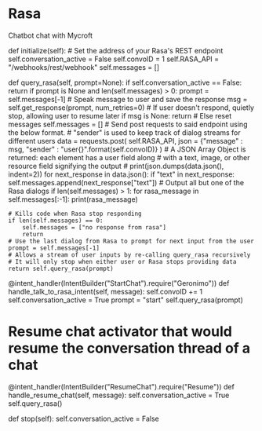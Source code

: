# Rasa
Chatbot chat with Mycroft

def initialize(self):
    # Set the address of your Rasa's REST endpoint
    self.conversation_active = False
    self.convoID = 1
    self.RASA_API = "/webhooks/rest/webhook"
    self.messages = []

def query_rasa(self, prompt=None):
    if self.conversation_active == False:
        return
    if prompt is None and len(self.messages) > 0:
        prompt = self.messages[-1]
    # Speak message to user and save the response
    msg = self.get_response(prompt, num_retries=0)
    # If user doesn't respond, quietly stop, allowing user to resume later
    if msg is None:
        return
    # Else reset messages
    self.messages = []
    # Send post requests to said endpoint using the below format.
    # "sender" is used to keep track of dialog streams for different users
    data = requests.post(
        self.RASA_API, json = {"message" : msg, "sender" : "user{}".format(self.convoID)}
    )
    # A JSON Array Object is returned: each element has a user field along
    # with a text, image, or other resource field signifying the output
    # print(json.dumps(data.json(), indent=2))
    for next_response in data.json():
        if "text" in next_response:
            self.messages.append(next_response["text"])
    # Output all but one of the Rasa dialogs
    if len(self.messages) > 1:
        for rasa_message in self.messages[:-1]:
            print(rasa_message)
 
    # Kills code when Rasa stop responding
    if len(self.messages) == 0:
        self.messages = ["no response from rasa"]
        return
    # Use the last dialog from Rasa to prompt for next input from the user
    prompt = self.messages[-1]
    # Allows a stream of user inputs by re-calling query_rasa recursively
    # It will only stop when either user or Rasa stops providing data
    return self.query_rasa(prompt)

@intent_handler(IntentBuilder("StartChat").require("Geronimo"))
def handle_talk_to_rasa_intent(self, message):
    self.convoID += 1
    self.conversation_active = True
    prompt = "start"
    self.query_rasa(prompt)
    
# Resume chat activator that would resume the conversation thread of a chat
@intent_handler(IntentBuilder("ResumeChat").require("Resume"))
def handle_resume_chat(self, message):
    self.conversation_active = True
    self.query_rasa()

def stop(self):
    self.conversation_active = False
